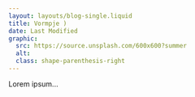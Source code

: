```yaml
---
layout: layouts/blog-single.liquid
title: Vormpje )
date: Last Modified
graphic:
  src: https://source.unsplash.com/600x600?summer
  alt:
  class: shape-parenthesis-right
---
```


Lorem ipsum...
